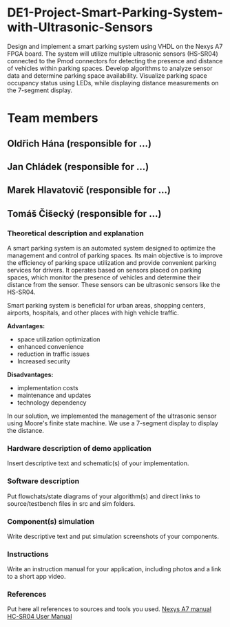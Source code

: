 # DE1-Project-Smart-Parking-System-with-Ultrasonic-Sensors
Design and implement a smart parking system using VHDL on the Nexys A7 FPGA board. The system will utilize multiple ultrasonic sensors (HS-SR04) connected to the Pmod connectors for detecting the presence and distance of vehicles within parking spaces. Develop algorithms to analyze sensor data and determine parking space availability. Visualize parking space occupancy status using LEDs, while displaying distance measurements on the 7-segment display.

# Team members
## Oldřich Hána (responsible for ...)
## Jan Chládek (responsible for ...)
## Marek Hlavatovič (responsible for ...)
## Tomáš Čišecký (responsible for ...)
### Theoretical description and explanation

A smart parking system is an automated system designed to optimize the management and control of parking spaces. Its main objective is to improve the efficiency of parking space utilization and provide convenient parking services for drivers. It operates based on sensors placed on parking spaces, which monitor the presence of vehicles and determine their distance from the sensor. These sensors can be ultrasonic sensors like the HS-SR04. 

Smart parking system is beneficial for urban areas, shopping centers, airports, hospitals, and other places with high vehicle traffic.

**Advantages:**
- space utilization optimization
- enhanced convenience
- reduction in traffic issues
- Increased security

**Disadvantages:**
- implementation costs
- maintenance and updates
- technology dependency

In our solution, we implemented the management of the ultrasonic sensor using Moore's finite state machine. We use a 7-segment display to display the distance.

### Hardware description of demo application
Insert descriptive text and schematic(s) of your implementation.

### Software description
Put flowchats/state diagrams of your algorithm(s) and direct links to source/testbench files in src and sim folders.

### Component(s) simulation
Write descriptive text and put simulation screenshots of your components.

### Instructions
Write an instruction manual for your application, including photos and a link to a short app video.

### References
Put here all references to sources and tools you used.
[Nexys A7 manual](https://digilent.com/reference/_media/reference/programmable-logic/nexys-a7/nexys-a7_rm.pdf)
[HC-SR04 User Manual](https://web.eece.maine.edu/~zhu/book/lab/HC-SR04%20User%20Manual.pdf)
